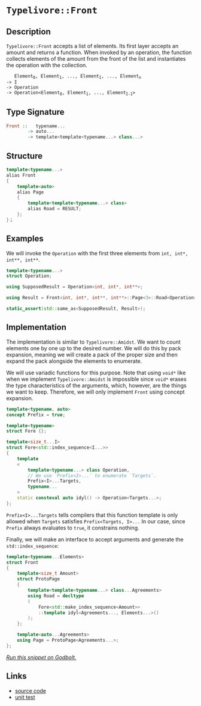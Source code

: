 <!-- Copyright 2024 Feng Mofan
SPDX-License-Identifier: Apache-2.0 -->

# `Typelivore::Front`

## Description

`Typelivore::Front` accepts a list of elements.
Its first layer accepts an amount and returns a function.
When invoked by an operation, the function collects elements of the amount from the front of the list and instantiates the operation with the collection.

<pre><code>   Element<sub>0</sub>, Element<sub>1</sub>, ..., Element<sub>I</sub>, ..., Element<sub>n</sub>
-> I
-> Operation
-> Operation&lt;Element<sub>0</sub>, Element<sub>1</sub>, ..., Element<sub>I-1</sub>&gt;</code></pre>

## Type Signature

```Haskell
Front ::   typename...
        -> auto...
        -> template<template<typename...> class...>
```

## Structure

```C++
template<typename...>
alias Front
{
    template<auto>
    alias Page
    {
        template<template<typename...> class>
        alias Road = RESULT;
    };
}；
```

## Examples

We will invoke the `Operation` with the first three elements from `int, int*, int**, int**`.

```C++
template<typename...>
struct Operation;

using SupposedResult = Operation<int, int*, int**>;

using Result = Front<int, int*, int**, int**>::Page<3>::Road<Operation>;

static_assert(std::same_as<SupposedResult, Result>);
```

## Implementation

The implementation is similar to `Typelivore::Amidst`.
We want to count elements one by one up to the desired number.
We will do this by pack expansion, meaning we will create a pack of the proper size and then expand the pack alongside the elements to enumerate.

We will use variadic functions for this purpose.
Note that using `void*` like when we implement `Typelivore::Amidst` is impossible since `void*` erases the type characteristics of the arguments, which, however, are the things we want to keep.
Therefore, we will only implement `Front` using concept expansion.

```C++
template<typename, auto>
concept Prefix = true;

template<typename>
struct Fore {};

template<size_t...I>
struct Fore<std::index_sequence<I...>>
{
    template
    <
        template<typename...> class Operation,
        // We use `Prefix<I>...` to enumerate `Targets`.
        Prefix<I>...Targets,
        typename...
    >
    static consteval auto idyl() -> Operation<Targets...>;
};
```

`Prefix<I>...Targets` tells compilers that this function template is only allowed when `Targets` satisfies `Prefix<Targets, I>...`
In our case, since `Prefix` always evaluates to `true`, it constrains nothing.

Finally, we will make an interface to accept arguments and generate the `std::index_sequence`:

```C++
template<typename...Elements>
struct Front
{
    template<size_t Amount>
    struct ProtoPage
    {
        template<template<typename...> class...Agreements>
        using Road = decltype
        (
            Fore<std::make_index_sequence<Amount>>
            ::template idyl<Agreements..., Elements...>()
        );
    };

    template<auto...Agreements>
    using Page = ProtoPage<Agreements...>;
};
```

[*Run this snippet on Godbolt.*](https://godbolt.org/#z:OYLghAFBqd5QCxAYwPYBMCmBRdBLAF1QCcAaPECAMzwBtMA7AQwFtMQByARg9KtQYEAysib0QXACx8BBAKoBnTAAUAHpwAMvAFYTStJg1DIApACYAQuYukl9ZATwDKjdAGFUtAK4sGIAMykrgAyeAyYAHI%2BAEaYxCBmZqQADqgKhE4MHt6%2BASlpGQKh4VEssfGJtpj2jgJCBEzEBNk%2BfoF2mA6Z9Y0ExZExcQlJCg1NLbntY31hA2VDiQCUtqhexMjsHOb%2BYcjeWADUJv5uXo60hACex9gmGgCC27v7mEcnyKPoWFQ3d49mOwYey8h2ObgIl2SmAA%2BgRiExCApfg8/gRMCxkgY0WCIVDmGxSAcmGdUMj7mggZhkgQDspiJgaKo3gARA5wryYY5WFEPNEYrGck64xisQW3B6jYheBwHABiJFeJgA7FYlcyuX9UejMUxsSd0gAvGEEAB0ZoAkmTJdKafL6WDPiAQGEsKpoUoAI4cylg81mk2/fzix4qv4HcNs7UCsMRsExiMRvk6vXgyEitj%2Bm4HPZMBQKA4AeSh8NqDFI8YTBwA9FWDgB1V5eJRHABsGjpDLwql9N0zbbZqAOjB8cV1irbABVGsBMAQkW2Aw9KxGO4ye0H/VPiDO5%2BWl8u2Wn8ZhM/vw2SE6NdXhkNmBKNMAA3MREkkHPDoS60CCLA4AWizItR1LMEtx3BRMyDDUUTVaDHl5KMxxxI9RX9bB6DYQQkSgiV2RlWViFkTVQzPSN%2BSQ/U8CNWEDnuFhVkEC8I2tGU6VQIhlCYGcK2Vbl7gPMjk0FcFEJTYVj0g7BswMPN/XuYB6XRRg5yY5cmzCYADgAJVQJh0BZA4sD2YUKwTCBTIPO1hMdEAWCYABrGEXUwN1PW9DYwTohiCEDYMBITJ0kwFd9P1oTyFMwJSsP9Ql0KiudJJ/Czw0WOCE2VdV/D4isgootxiSIOSIvi7C/IjdSjFpLjFX8Vk2I46rwsUzCErNQNstgrLNQeKsACp%2BoGwaqz%2BPr%2BonbAhAnAbhp6wa5t6mb4P%2BQFgVBd4BA2alSu6%2B5crElCMzanD7hYmkgJLTI4L%2BCrNKELxklSJR0C0zAFC8WgaWOVlzuvAQwTCAhCQB3qgcEfr2p2m7tNe97PtquVCMYk4AdBggQffMH0eB3qbidTjuJOfxcZAHS9LBH6QKgrqeROhpHGQaFcyUJoIBshRRUZ7C3Duh60kwZ6YY%2BwkXrej6blSrKOGWWhOAAVl4PwOC0UhUE4NxrGsA4FFWdZFQBHhSAITQpeWeyQFlgAOE0W38SQzCVSRJEt/wNFlgBOC39E4SReBYCQNA0UhFeV1WOF4BQQEDo2lal0g4FgGBEBAVYCGSM5yEoNAMToOIIlFThVAtls/xbSQDmAZBbykE0zF4fnCBID89H4QQRDEdgpBkQRFBUdQY9IXQuFIAB3eFkk4HhpblhXjZVzgCzONOaVQKgDkL4vS/LyuDmrswDggDxs/oYgjn1xZeGjrRlggJAs%2BSHOyAoCA74fkBgCkJIaA%2BuII4gaJZ%2BiGERolwJ68EAcwYglwCzRG0J0aOBss4tQLAwWgID%2B5YGiF4YA%2BVaC0AjtwXgWA7JGHEOgvA9IuiPlerPFynQzibANgDaos8LjRHhJAjwWBZ5wjwH7AhpAqHEGiHzZk6JDDAAuEYY2ywqAGGAAoAAangTAw8gKKwNi3YQohxCd00T3NQs9B76HESgDWlh9B4GiBHSAyxUDUkyPgv8nwvqmEsNYMwIdBHEA/NQmxVQaiZBcAwdwnhWh6BCLMUo5Q9CPUKFkUJuQh6xNLP0KJQwh4dC6HUaYEw/AZOqHA7o0xUmDHiBknJCS8m2GKZE0pEhljazWBsepXsODyyDrPUOa8i4lzLhXKukga771wA3E%2B2wuDn0NtI5YCBMB6SGD%2BUgZtJD%2BBNG7fwDsNB20kG2V2LY3atJ9qQP2/guDWy4C2C2HsLmy0kFwd2/gWwdP7qHcOkcpkx2vonG%2BydF7pyfi/Y%2Bec2CcEaCwR8So/xMGkuInebsTRnOVvXIg3j0DN1kG3HR0g9FKAMf3XQSRR5MHHgQqebSZ4vPnn85eq8wUQqhTCyqXB4WIv3ofe%2Bx9T7%2BDMJMy%2BscfmAriBnZ%2BqAj5DDpZCnMRhmVcEDl/NExBf7/37uA4BoDSCqsgdA2BDh1WIOUsg1Bs8MFYJwXg9VRDxGkOVvgChjgqH4KRaoOhaJ1VMJlv3Vh7DLicM2MrHhfCDaCOEUoURxCJEaWkXwORijlGqLxOqzRmKO7YtkPovuysCXGKka4qw5jWHWMWXY0sjjnG1Vze4zxcRUW%2BMWZk0sQSQk5CqREkodSkkFFLLkmJnbMglPmGU/xhTsm9G7fkgJI6mj9uieU0dlS9BXinbUgdLTGm6xaR69pwdeBdIlQyqVmlmUIpNBoYZ%2BAUVcomRfaZpBZnzPiIsj1RyTnwq2Uqd2SolS2zMDsu5zyQ6cDeVHKN8ck4pyXsKwVxBgWbDBZvFgChHy3kfEegUow67nsbmioeSbtEpq7vIXFGadB5CJSSyerSt2dKpanM4BwV5EmICweDiHkOobHKMNloqOVxC5f4XlIHb7cYfpB4Tx8QBIYetCFDbtoRoYIIzJjpc%2BB0AVUqgBQDIHqs1VAmBcC9WiqQSgtBNrMCYOwWIc1/DLUkL9YQ8hhSHU0OdcgehbrBDMM9ZY71vruHeMDbwYNIixEkMjZ86NXFY0qLUYmjFeGJCpu7kRwxeQDA5rMTYAt8BbH2PvJwKsjoK2WA8TurxPjC0NIKVkvwEBXBjqCME6d6T8jpC7fOjtrW%2B3LpnUO6rPRxjtd66WfrMw20rtnQN5tC6aljZnQ0nWzSJmUYpQBjgjHmNlwQ0hg4MmTTybPaMy9AnPkzLmVgB9ZLn0JHhf4fwstZZbNlRoW7SpLn/p3YB2w7y%2BWLFNiAO5JpHmyyVGYe7dz9mSA0EkD1/gVsfbDh8q%2BZLa7vbngjn7yxBHpGcJIIAA%3D)

## Links

- [source code](../../../../conceptrodon/descend/typelivore/front.hpp)
- [unit test](../../../../tests/unit/typelivore/front.test.hpp)
